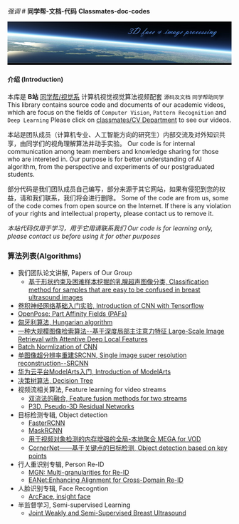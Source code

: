 _强调_ #  **同学帮-文档-代码**  **Classmates-doc-codes** 

![header](./bg.jpg)

#### 介绍 (Introduction)
  本库是 **B站** [同学帮/视觉系](https://space.bilibili.com/202603446) 计算机视觉视觉算法视频配套 `源码及文档`
`同学帮助同学`
This library contains source code and documents of our academic videos, 
which are focus on the fields of `Computer Vision`, `Pattern Recognition` and `Deep Learning`
Please click on [classmates/CV Department](https://space.bilibili.com/202603446) to see our videos.

本站是团队成员（计算机专业、人工智能方向的研究生）内部交流及对外知识共享，由同学们的视角理解算法并动手实验。
Our code is for internal communication among team members and knowledge sharing for those who are intereted in. 
Our purpose is for better understanding of AI algorithm, from the perspective and experiments of our postgraduated students.

部分代码是我们团队成员自己编写，部分来源于其它网站，如果有侵犯到您的权益，请和我们联系，我们将会进行删除。
Some of the code are from us, some of the code comes from open source on the Internet.
If there is any violation of your rights and intellectual property, please contact us to remove it.

*本站代码仅用于学习，用于它用请联系我们*
*Our code is for learning only, please contact us before using it for other purposes*

### 算法列表(Algorithms)
* 我们团队论文讲解, Papers of Our Group
	* [基于形状约束及困难样本挖掘的乳腺超声图像分类, Classification method for samples that are easy to be confused in breast ultrasound images](./OurGroup/HardSample)
* [卷积神经网络基础入门实验, Introduction of CNN with Tensorflow](./CNN_Basic)
* [OpenPose: Part Affinity Fields (PAFs)](./PAFs)
* [匈牙利算法, Hungarian algorithm](./Hungary)
* [一种大规模图像检索算法--基于深度局部主注意力特征 Large-Scale Image Retrieval with Attentive Deep Local Features](./DELF)
* [Batch Normlization of CNN](./BatchNormlization)
* [单图像超分辨率重建SRCNN, Single image super resolution reconstruction--SRCNN](./SRCNN)
* [华为云平台ModelArts入门, Introduction of ModelArts](./ModelArts)
* [决策树算法, Decision Tree](./DecisionTree)
* 视频流相关算法, Feature learning for video streams
   * [双流法的融合, Feature fusion methods for two streams](./VideoStream/TwoStreamFusion)
   * [P3D, Pseudo-3D Residual Networks](./VideoStream/P3D)
* 目标检测专辑, Object detection
   * [FasterRCNN](./ObjDetection/FasterRCNN)
   * [MaskRCNN](./ObjDetection/MaskRCNN)
   * [用于视频对象检测的内存增强的全局-本地聚合 MEGA for VOD](./ObjDetection/MEGAforVOD)
   * [CornerNet——基于关键点的目标检测, Object detection based on key points](./CornerNet)
* 行人重识别专辑, Person Re-ID
   * [MGN: Multi-granularities for Re-ID](./Re-ID/MGN)
   * [EANet:Enhancing Alignment for Cross-Domain Re-ID](./Re-ID/EANet)
* 人脸识别专辑, Face Recogntion
   * [ArcFace, insight face](./FaceRecogntion)
* 半监督学习, Semi-supervised Learning
   * [Joint Weakly and Semi-Supervised Breast Ultrasound](./Semi-supervised/JointWeakly)

   